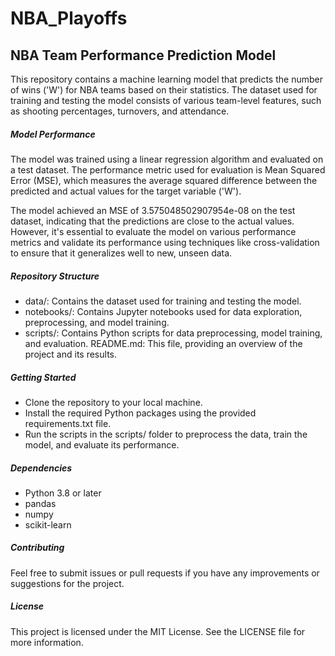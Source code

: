 # NBA_Playoffs

## NBA Team Performance Prediction Model

This repository contains a machine learning model that predicts the number of wins ('W') for NBA teams based on their statistics. The dataset used for training and testing the model consists of various team-level features, such as shooting percentages, turnovers, and attendance.

##### Model Performance

The model was trained using a linear regression algorithm and evaluated on a test dataset. The performance metric used for evaluation is Mean Squared Error (MSE), which measures the average squared difference between the predicted and actual values for the target variable ('W').

The model achieved an MSE of 3.575048502907954e-08 on the test dataset, indicating that the predictions are close to the actual values. However, it's essential to evaluate the model on various performance metrics and validate its performance using techniques like cross-validation to ensure that it generalizes well to new, unseen data.

##### Repository Structure

* data/: Contains the dataset used for training and testing the model.
* notebooks/: Contains Jupyter notebooks used for data exploration, preprocessing, and model training.
* scripts/: Contains Python scripts for data preprocessing, model training, and evaluation.
README.md: This file, providing an overview of the project and its results.

##### Getting Started

* Clone the repository to your local machine.
* Install the required Python packages using the provided requirements.txt file.
* Run the scripts in the scripts/ folder to preprocess the data, train the model, and evaluate its performance.

##### Dependencies

* Python 3.8 or later
* pandas
* numpy
* scikit-learn

##### Contributing
Feel free to submit issues or pull requests if you have any improvements or suggestions for the project.

##### License
This project is licensed under the MIT License. See the LICENSE file for more information.

